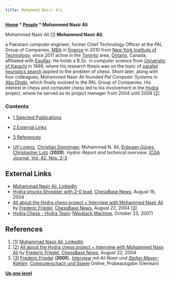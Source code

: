 ```yaml
---
title: Mohammed Nasir Ali
---
```

**[Home](Home "Home") \* [People](People "People") \* Mohammed Nasir Ali**



 [](https://www.linkedin.com/in/muhammad-nasir-ali-b6b7735/) Mohammed Nasir Ali <a id="cite-note-1" href="#cite-ref-1">[1]</a> 
**Mohammed Nasir Ali**,  

a Pakistani computer engineer, former Chief Technology Officer at the PAL Group of Companies, [MBA](https://en.wikipedia.org/wiki/Master_of_Business_Administration) in [finance](https://en.wikipedia.org/wiki/Finance) in 2010 from [New York Institute of Technology](https://en.wikipedia.org/wiki/New_York_Institute_of_Technology), since 2011 active in the [Toronto](https://en.wikipedia.org/wiki/Toronto) area, [Ontario](https://en.wikipedia.org/wiki/Ontario), Canada, affiliated with [Equifax](https://en.wikipedia.org/wiki/Equifax).
He holds a B.Sc. in computer science from [University of Karachi](https://en.wikipedia.org/wiki/University_of_Karachi) in 1999, where his research thesis was on the topic of [parallel heuristics search](Parallel_Search "Parallel Search") applied to the problem of chess. 
Short later, along with four colleagues, Mohammed Nasir Ali founded *Pal Computer Systems* in [Abu Dhabi](https://en.wikipedia.org/wiki/Abu_Dhabi), which finally evolved to the PAL Group of Companies. 
His interest in chess and computer chess led to his involvement in the [Hydra](Hydra "Hydra") project, where he served as its project manager from 2004 until 2008 
<a id="cite-note-2" href="#cite-ref-2">[2]</a>. 



### Contents


* [1 Selected Publications](#selected-publications)
* [2 External Links](#external-links)
* [3 References](#references)






* [Ulf Lorenz](Ulf_Lorenz "Ulf Lorenz"), [Christian Donninger](Chrilly_Donninger "Chrilly Donninger"), Muhammad N. Ali, [Erdogan Günes](Erdogan_G%C3%BCnes "Erdogan Günes"), [Christopher Lutz](Christopher_Lutz "Christopher Lutz") (**2020**). *Hydra: Report and technical overview*. [ICGA Journal, Vol. 42, Nos. 2-3](ICGA_Journal#42_23 "ICGA Journal")


## External Links


* [Muhammad Nasir Ali, LinkedIn](https://www.linkedin.com/in/muhammad-nasir-ali-b6b7735/)
* [Hydra shocks Shredder with 2-0 lead](https://en.chessbase.com/post/hydra-shocks-shredder-with-2-0-lead), [ChessBase News](ChessBase "ChessBase"), August 16, 2004
* [All about the Hydra chess project + Interview with Mohammed Nasir Ali](https://en.chessbase.com/post/all-about-the-hydra-che-project/25) by [Frederic Friedel](Frederic_Friedel "Frederic Friedel"), [ChessBase News](ChessBase "ChessBase"), August 22, 2004 <a id="cite-note-3" href="#cite-ref-3">[3]</a>
* [Hydra Chess - Hydra Team](https://web.archive.org/web/20071023231056fw_/http://www.hydrachess.com/main.cfm?middle=cfm/teamhydra.cfm) ([Wayback Machine](https://en.wikipedia.org/wiki/Wayback_Machine), October 23, 2007)


## References


1. <a id="cite-ref-1" href="#cite-note-1">[1]</a> [Muhammad Nasir Ali, LinkedIn](https://www.linkedin.com/in/muhammad-nasir-ali-b6b7735/)
2. <a id="cite-ref-2" href="#cite-note-2">[2]</a> [All about the Hydra chess project + Interview with Mohammed Nasir Ali](https://en.chessbase.com/post/all-about-the-hydra-che-project/25) by [Frederic Friedel](Frederic_Friedel "Frederic Friedel"), [ChessBase News](ChessBase "ChessBase"), August 22, 2004
3. <a id="cite-ref-3" href="#cite-note-3">[3]</a> [Frederic Friedel](Frederic_Friedel "Frederic Friedel") (**2005**). *[Interview](http://computerschach.de/Files/2000/Interview%20mit%20Ali%20Nasir%20und%20Stefan%20Meyer-Kahlen.pdf) mit Ali Nasir und [Stefan Meyer-Kahlen](Stefan_Meyer-Kahlen "Stefan Meyer-Kahlen")*. [Computerschach und Spiele](Computerschach_und_Spiele "Computerschach und Spiele") Online, Probeausgabe (German)

**[Up one level](People "People")**







 
